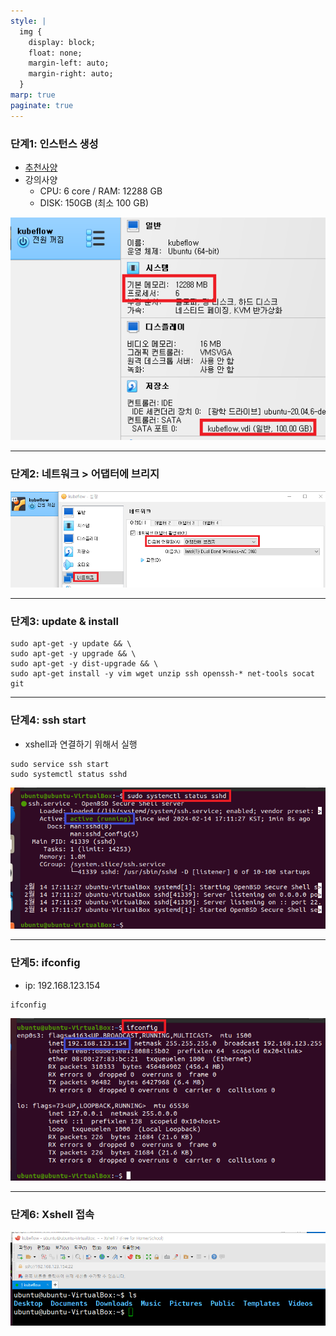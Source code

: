 ```yaml
---
style: |
  img {
    display: block;
    float: none;
    margin-left: auto;
    margin-right: auto;
  }
marp: true
paginate: true
---
```

### 단계1: 인스턴스 생성 
- [추천사양](https://v0-3.kubeflow.org/docs/started/getting-started-minikube/)
- 강의사양
    - CPU: 6 core / RAM: 12288 GB
    - DISK: 150GB (최소 100 GB)

![bg right w:600](./img/image.png)

---
### 단계2: 네트워크 > 어댑터에 브리지
![alt text](./img/image-1.png)

---
### 단계3: update & install
```shell
sudo apt-get -y update && \
sudo apt-get -y upgrade && \
sudo apt-get -y dist-upgrade && \
sudo apt-get install -y vim wget unzip ssh openssh-* net-tools socat git
```

---
### 단계4: ssh start 
- xshell과 연결하기 위해서 실행 
```shell
sudo service ssh start
sudo systemctl status sshd
```
![alt text](./img/image-2.png)

---
### 단계5: ifconfig
- ip: 192.168.123.154
```shell
ifconfig
```
![alt text](./img/image-3.png)

---
### 단계6: Xshell 접속 
![alt text](./img/image-4.png)



